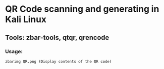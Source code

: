 # QR Code scanning and generating in Kali Linux

## Tools: zbar-tools, qtqr, qrencode

### Usage:

    zbarimg QR.png (Display contents of the QR code)
